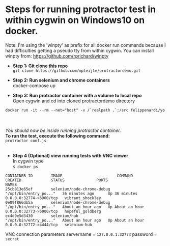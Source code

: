 # Steps for running protractor test in within cygwin on Windows10 on docker. 

Note: I'm using the 'winpty' as prefix for all docker run commands because I had difficulties getting a pseudo tty from within cygwin. 
You can install winpty from: https://github.com/rprichard/winpty



* **Step 1: Git clone this repo**<br />
```git clone https://github.com/mpleijte/protractordemo.git```

* **Step 2: Run selenium and chrome containers**<br />
docker-compose up

* **Step 3: Run protractor container with a volume to local repo**<br />
Open cygwin and cd into cloned protractordemo directory<br />
```
docker run -it --rm --net="host" -v /`realpath .`:/src felippenardi/yo
```
<br /><br />
_You should now be inside running protractor container._ 
<br />**To run the test, execute the following command:** <br />
```protractor conf.js```
<br />
<br />
* **Step 4 (Optional) view running tests with VNC viewer**
<br /> In cygwin type<br />
```$ docker ps```
````
CONTAINER ID        IMAGE                        COMMAND                  CREATED             STATUS              PORTS                     NAMES
25cb813e65ef        selenium/node-chrome-debug   "/opt/bin/entry_po..."   36 minutes ago      Up 36 minutes       0.0.0.0:32774->5900/tcp   vibrant_shockley
0e09f866db5a        selenium/node-chrome-debug   "/opt/bin/entry_po..."   About an hour ago   Up About an hour    0.0.0.0:32773->5900/tcp   hopeful_goldberg
ec4d9e5d3430        selenium/hub                 "/opt/bin/entry_po..."   About an hour ago   Up About an hour    0.0.0.0:32772->4444/tcp   selenium-hub
````

VNC connection parameters
servername = ```127.0.0.1:32773```
password = ```secret```


